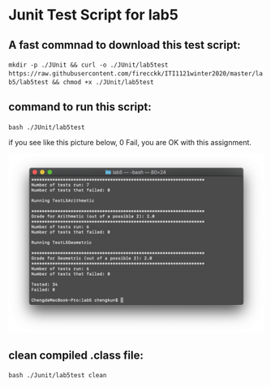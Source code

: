 # Junit Test Script for lab5

## A fast commnad to download this test script: 
`mkdir -p ./JUnit && curl -o ./JUnit/lab5test https://raw.githubusercontent.com/firecckk/ITI1121winter2020/master/lab5/lab5test && chmod +x ./JUnit/lab5test`

## command to run this script:
`bash ./JUnit/lab5test`

if you see like this picture below, 0 Fail, you are OK with this assignment.

![lab5](https://github.com/firecckk/ITI1121winter2020/raw/master/statics/lab5.png)

## clean compiled .class file:
`bash ./Junit/lab5test clean`



